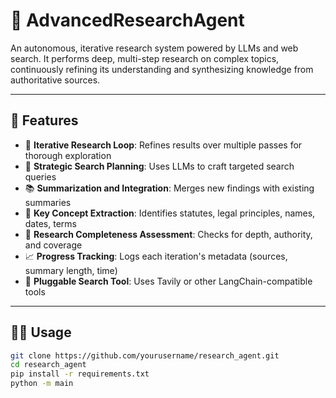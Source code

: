 # 🧠 AdvancedResearchAgent

An autonomous, iterative research system powered by LLMs and web search. It performs deep, multi-step research on complex topics, continuously refining its understanding and synthesizing knowledge from authoritative sources.

---

## 🚀 Features

- 🔄 **Iterative Research Loop**: Refines results over multiple passes for thorough exploration
- 🎯 **Strategic Search Planning**: Uses LLMs to craft targeted search queries
- 📚 **Summarization and Integration**: Merges new findings with existing summaries
- 🧠 **Key Concept Extraction**: Identifies statutes, legal principles, names, dates, terms
- 🧪 **Research Completeness Assessment**: Checks for depth, authority, and coverage
- 📈 **Progress Tracking**: Logs each iteration's metadata (sources, summary length, time)
- 🧰 **Pluggable Search Tool**: Uses Tavily or other LangChain-compatible tools

---

## 🧑‍💻 Usage

```bash
git clone https://github.com/yourusername/research_agent.git
cd research_agent
pip install -r requirements.txt
python -m main